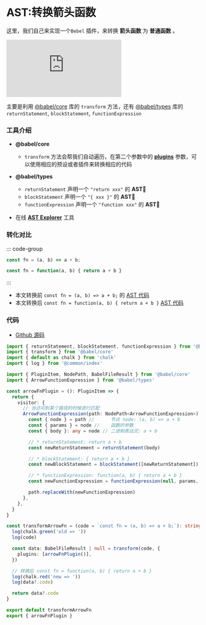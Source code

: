 # AST:转换箭头函数

这里，我们自己来实现一个`Bebel` 插件，来转换 **箭头函数** 为 **普通函数** 。

<embed src="https://cdn.jsdelivr.net/gh/zhixiangyao/CDN/images/icon/babel.svg" type="image/svg+xml" />

主要是利用 [@babel/core](https://www.npmjs.com/package/@babel/core) 库的 `transform` 方法，还有 [@babel/types](https://www.npmjs.com/package/@babel/types) 库的 `returnStatement`, `blockStatement`, `functionExpression`

### 工具介绍

- **@babel/core**

  - `transform` 方法会帮我们自动遍历，在第二个参数中的 **[plugins](https://babeljs.io/docs/en/plugins/)** 参数，可以使用相应的预设或者插件来转换相应的代码

- **@babel/types**

  - `returnStatement` 声明一个 `"return xxx"` 的 **AST**
  - `blockStatement` 声明一个 `"{ xxx }"` 的 **AST**
  - `functionExpression` 声明一个 `"function xxx"` 的 **AST**

- 在线 **[AST Explorer](https://astexplorer.net/)** 工具

### 转化对比

::: code-group

```TypeScript [tab 转化前]
const fn = (a, b) => a + b;
```

```TypeScript [tab 转化后]
const fn = function(a, b) { return a + b }
```

:::

- 本文转换前 `const fn = (a, b) => a + b;` 的 [AST 代码](https://astexplorer.net/#/gist/efc9d5e11a87d2ed8f9bd93814796101/f7267777b3b5da0bab96582a94347222b25d55b2)
- 本文转换后 `const fn = function(a, b) { return a + b }` [AST 代码](https://astexplorer.net/#/gist/efc9d5e11a87d2ed8f9bd93814796101/7867a017573263e23a27018ea8402025c9ff8d21)

### 代码

- [Github 源码](https://github.com/zhixiangyao/typescript-playground/blob/27800ff78097af7aafea4f513508b403b0de8fb3/src/transform/transformArrowFn.ts#L8C7-L8C20)

```TypeScript
import { returnStatement, blockStatement, functionExpression } from '@babel/types'
import { transform } from '@babel/core'
import { default as chalk } from 'chalk'
import { log } from '@common/index'

import { PluginItem, NodePath, BabelFileResult } from '@babel/core'
import { ArrowFunctionExpression } from '@babel/types'

const arrowFnPlugin = (): PluginItem => {
  return {
    visitor: {
      // 当访问到某个路径的时候进行匹配
      ArrowFunctionExpression(path: NodePath<ArrowFunctionExpression>) {
        const { node } = path //      节点 node: (a, b) => a + b
        const { params } = node //    函数的参数
        const { body }: any = node // 二进制表达式: a + b

        // * returnStatement: return a + b
        const newReturnStatement = returnStatement(body)

        // * blockStatement: { return a + b }
        const newBlockStatement = blockStatement([newReturnStatement])

        // * functionExpression: function(a, b) { return a + b }
        const newFunctionExpression = functionExpression(null, params, newBlockStatement)

        path.replaceWith(newFunctionExpression)
      },
    },
  }
}

const transformArrowFn = (code = `const fn = (a, b) => a + b;`): string | null | undefined => {
  log(chalk.green('old => '))
  log(code)

  const data: BabelFileResult | null = transform(code, {
    plugins: [arrowFnPlugin()],
  })

  // 转换后 const fn = function(a, b) { return a + b }
  log(chalk.red('new => '))
  log(data?.code)

  return data?.code
}

export default transformArrowFn
export { arrowFnPlugin }
```
